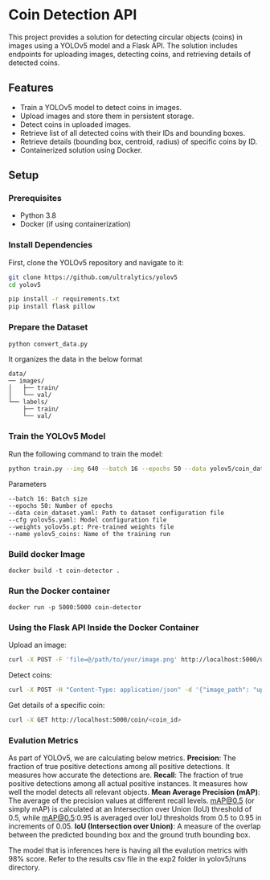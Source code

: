# Coin Detection API

This project provides a solution for detecting circular objects (coins) in images using a YOLOv5 model and a Flask API. The solution includes endpoints for uploading images, detecting coins, and retrieving details of detected coins.

## Features

- Train a YOLOv5 model to detect coins in images.
- Upload images and store them in persistent storage.
- Detect coins in uploaded images.
- Retrieve list of all detected coins with their IDs and bounding boxes.
- Retrieve details (bounding box, centroid, radius) of specific coins by ID.
- Containerized solution using Docker.

## Setup

### Prerequisites

- Python 3.8
- Docker (if using containerization)

### Install Dependencies

First, clone the YOLOv5 repository and navigate to it:

```sh
git clone https://github.com/ultralytics/yolov5
cd yolov5

pip install -r requirements.txt
pip install flask pillow
```
### Prepare the Dataset
```sh
python convert_data.py
```
It organizes the data in the below format
```commandline
data/
── images/
│   ├── train/
│   └── val/
└── labels/
    ├── train/
    └── val/
```
### Train the YOLOv5 Model
Run the following command to train the model:
```sh
python train.py --img 640 --batch 16 --epochs 50 --data yolov5/coin_dataset.yaml --weights yolov5s.pt
```
Parameters
```--img 640: Image size
--batch 16: Batch size
--epochs 50: Number of epochs
--data coin_dataset.yaml: Path to dataset configuration file
--cfg yolov5s.yaml: Model configuration file
--weights yolov5s.pt: Pre-trained weights file
--name yolov5_coins: Name of the training run
```

### Build docker Image
```commandline
docker build -t coin-detector .
```

### Run the Docker container
```commandline
docker run -p 5000:5000 coin-detector
```

### Using the Flask API Inside the Docker Container
Upload an image:
```sh
curl -X POST -F 'file=@/path/to/your/image.png' http://localhost:5000/upload
```
Detect coins:
```sh
curl -X POST -H "Content-Type: application/json" -d '{"image_path": "uploads/your_image.png"}' http://localhost:5000/detect
```
Get details of a specific coin:
```sh
curl -X GET http://localhost:5000/coin/<coin_id>
```

### Evalution Metrics
As part of YOLOv5, we are calculating below metrics.
**Precision**: The fraction of true positive detections among all positive detections. It measures how accurate the detections are.
**Recall**: The fraction of true positive detections among all actual positive instances. It measures how well the model detects all relevant objects.
**Mean Average Precision (mAP)**: The average of the precision values at different recall levels. mAP@0.5 (or simply mAP) is calculated at an Intersection over Union (IoU) threshold of 0.5, while mAP@0.5:0.95 is averaged over IoU thresholds from 0.5 to 0.95 in increments of 0.05.
**IoU (Intersection over Union)**: A measure of the overlap between the predicted bounding box and the ground truth bounding box.

The model that is inferences here is having all the evalution metrics with 98% score. Refer to the results csv file in the exp2 folder in yolov5/runs directory.

